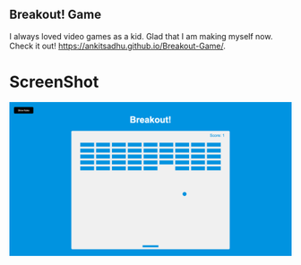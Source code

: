 ## Breakout! Game
I always loved video games as a kid. Glad that I am making myself now. Check it out!  https://ankitsadhu.github.io/Breakout-Game/.

# ScreenShot

![Screenshot](images/Screenshot.png)
